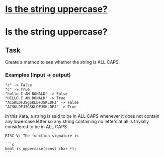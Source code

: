 # [Is the string uppercase?](https://www.codewars.com/kata/is-the-string-uppercase "https://www.codewars.com/kata/56cd44e1aa4ac7879200010b")

# Is the string uppercase?

## Task

Create a method to see whether the string is ALL CAPS.

### Examples (input -> output)
```
"c" -> False
"C" -> True
"hello I AM DONALD" -> False
"HELLO I AM DONALD" -> True
"ACSKLDFJSgSKLDFJSKLDFJ" -> False
"ACSKLDFJSGSKLDFJSKLDFJ" -> True
```

In this Kata, a string is said to be in ALL CAPS whenever it does not contain any lowercase letter so any string containing no letters at all is trivially considered to be in ALL CAPS.

~~~if:riscv
RISC-V: The function signature is

```c
bool is_uppercase(const char *);
```
~~~
